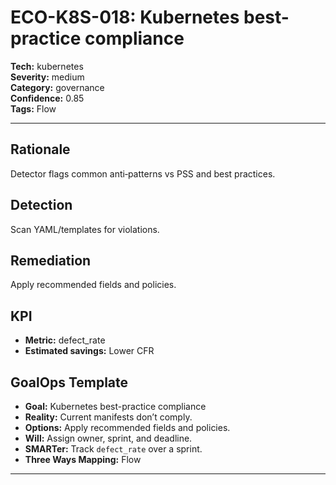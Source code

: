 # ECO-K8S-018: Kubernetes best-practice compliance

**Tech:** kubernetes  
**Severity:** medium  
**Category:** governance  
**Confidence:** 0.85  
**Tags:** Flow

---

## Rationale
Detector flags common anti‑patterns vs PSS and best practices.

## Detection
Scan YAML/templates for violations.

## Remediation
Apply recommended fields and policies.

## KPI
- **Metric:** defect_rate  
- **Estimated savings:** Lower CFR

## GoalOps Template
- **Goal:** Kubernetes best-practice compliance  
- **Reality:** Current manifests don’t comply.  
- **Options:** Apply recommended fields and policies.  
- **Will:** Assign owner, sprint, and deadline.  
- **SMARTer:** Track `defect_rate` over a sprint.  
- **Three Ways Mapping:** Flow

---
